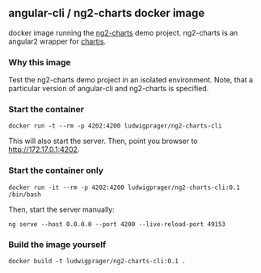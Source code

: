 ## angular-cli / ng2-charts docker image
docker image running the [ng2-charts](http://valor-software.com/ng2-charts/) demo project.
ng2-charts is an angular2 wrapper for [chartjs](http://www.chartjs.org/).

### Why this image
Test the ng2-charts demo project in an isolated environment.
Note, that a particular version of angular-cli and ng2-charts is specified.

### Start the container

```
docker run -t --rm -p 4202:4200 ludwigprager/ng2-charts-cli
```

This will also start the server.
Then, point you browser to http://172.17.0.1:4202.

### Start the container only

```
docker run -it --rm -p 4202:4200 ludwigprager/ng2-charts-cli:0.1 /bin/bash
```
Then, start the server manually:

```
ng serve --host 0.0.0.0 --port 4200 --live-reload-port 49153
```

### Build the image yourself

```
docker build -t ludwigprager/ng2-charts-cli:0.1 .
```
